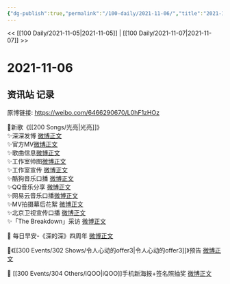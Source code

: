 ```yaml
---
{"dg-publish":true,"permalink":"/100-daily/2021-11-06/","title":"2021-11-06"}
---
```



<< [[100 Daily/2021-11-05\|2021-11-05]] | [[100 Daily/2021-11-07\|2021-11-07]] >>

# 2021-11-06

## 资讯站 记录

原博链接: https://weibo.com/6466290670/L0hF1zHOz

🌟新歌《[[200 Songs/光亮\|光亮]]》  
✨深深发博 [微博正文](https://m.weibo.cn/6466290670/4700482809629230)  
✨官方MV[微博正文](https://m.weibo.cn/6466290670/4700476945729069)  
✨歌曲信息[微博正文](https://m.weibo.cn/6466290670/4700327846612649)  
✨工作室帅图[微博正文](https://m.weibo.cn/6466290670/4700331743381912)  
✨工作室宣传 [微博正文](https://m.weibo.cn/6466290670/4700563785122866)  
✨酷狗音乐口播 [微博正文](https://m.weibo.cn/6466290670/4700473603393726)  
✨QQ音乐分享 [微博正文](https://m.weibo.cn/6466290670/4700473980618780)  
✨网易云音乐口播[微博正文](https://m.weibo.cn/6466290670/4700474282083519)  
✨MV拍摄幕后花絮 [微博正文](https://m.weibo.cn/6466290670/4700504703109542)  
✨北京卫视宣传口播 [微博正文](https://m.weibo.cn/6466290670/4700584676953713)  
✨「The Breakdown」采访 [微博正文](https://m.weibo.cn/6466290670/4700650015819639)

🌟 每日早安-《深的深》四周年 [微博正文](https://m.weibo.cn/6466290670/4700452920492815)

🌟《[[300 Events/302 Shows/令人心动的offer3\|令人心动的offer3]]》预告 [微博正文](https://m.weibo.cn/6466290670/4700583807945874)

🌟 [[300 Events/304 Others/iQOO\|iQOO]]手机新海报+签名照抽奖 [微博正文](https://m.weibo.cn/6466290670/4700610903672788)
